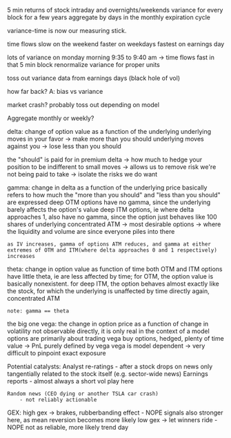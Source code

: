 
5 min returns of stock intraday and overnights/weekends
variance for every block for a few years
aggregate by days in the monthly expiration cycle

variance-time is now our measuring stick.

time flows slow on the weekend
faster on weekdays
fastest on earnings day

lots of variance on monday morning 9:35 to 9:40 am -> time flows fast in that 5 min block
renormalize variance for proper units

toss out variance data from earnings days (black hole of vol)

how far back?
A: bias vs variance

market crash?
probably toss out depending on model

Aggregate monthly or weekly?



delta: change of option value as a function of the underlying
    underlying moves in your favor -> make more than you should
    underlying moves against you -> lose less than you should

the "should" is paid for in premium
delta -> how much to hedge your position to be indifferent to small moves
      -> allows us to remove risk we're not being paid to take
      -> isolate the risks we do want

gamma: change in delta as a function of the underlying price
    basically refers to how much the "more than you should" and "less than you should" are expressed
    deep OTM options have no gamma, since the underlying barely affects the option's value
    deep ITM options, ie where delta approaches 1, also have no gamma, since the option just behaves like 100 shares of underlying
    concentrated ATM -> most desirable options -> where the liquidity and volume are since everyone piles into there

    as IV increases, gamma of options ATM reduces, and gamma at either extremes of OTM and ITM(where delta approaches 0 and 1 respectively) increases


theta: change in option value as function of time
    both OTM and ITM options have little theta, ie are less affected by time;
    for OTM, the option value is basically nonexistent.
    for deep ITM, the option behaves almost exactly like the stock, for which the underlying is unaffected by time directly
    again, concentrated ATM

    note: gamma == theta

the big one
vega: the change in option price as a function of change in volatility
    not observable directly, it is only real in the context of a model
    options are primarily about trading vega
    buy options, hedged, plenty of time value -> PnL purely defined by vega
    vega is model dependent -> very difficult to pinpoint exact exposure



Potential catalysts:
    Analyst re-ratings
        - after a stock drops on news only tangentially related to the stock itself (e.g. sector-wide news)
    Earnings reports
        - almost always a short vol play here 

    Random news (CEO dying or another TSLA car crash)
        - not reliably actionable


GEX:
    high gex -> brakes, rubberbanding effect
        - NOPE signals also stronger here, as mean reversion becomes more likely
    low gex -> let winners ride
        - NOPE not as reliable, more likely trend day